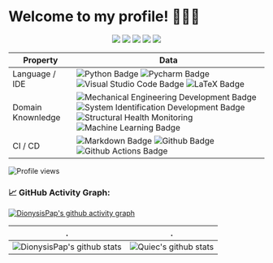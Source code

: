 
# Welcome to my profile! 👋👨‍💻

<!--   my-icons -->
<p align="center">
    <a href="https://github.com/DionysisPap/DionysisPap"><img src="https://img.shields.io/badge/status-updating-brightgreen.svg"></a>
    <a href="https://github.com/python/cpython"><img src="https://img.shields.io/badge/Python-3.11-FF1493.svg"></a>
    <a href="https://github.com/DionysisPap/DionysisPap/graphs/contributors"><img src="https://img.shields.io/github/contributors/DionysisPap/DionysisPap?color=blue"></a>
    <a href="https://github.com/DionysisPap/DionysisPap/stargazers"><img src="https://img.shields.io/github/stars/DionysisPap/DionysisPap.svg?logo=github"></a>
    <a href="https://github.com/DionysisPap/DionysisPap/network/members"><img src="https://img.shields.io/github/forks/DionysisPap/DionysisPap.svg?color=blue&logo=github"></a>
    <!--- <img src="https://visitor-badge.laobi.icu/badge?page_id=DionysisPap.DionysisPap" alt="visitors"/>  ---> 
</p>

<!--   my-skils -->
| Property                                        | Data                                     |
| ----------------------------------------------- | ---------------------------------------- |
| Language / IDE                                  | ![Python Badge](https://img.shields.io/badge/-Python-3776AB?style=flat&logo=Python&logoColor=white) ![Pycharm Badge](https://img.shields.io/badge/-Pycharm-3776AB?style=flat&logo=Pycharm&logoColor=white) ![Visual Studio Code Badge](https://img.shields.io/badge/-Visual%20Studio%20Code-3776AB?style=flat&logo=VisualStudio&logoColor=white) ![LaTeX Badge](https://img.shields.io/badge/-LaTeX-3776AB?style=flat&logo=Latex&logoColor=white)           |                                                                                                           
| Domain Knownledge                           | ![Mechanical Engineering Development Badge](https://img.shields.io/badge/-Mechanical%20Engineering-4C8CBF?) ![System Identification Development Badge](https://img.shields.io/badge/-System%20Identification-FAB040?) ![Structural Health Monitoring](https://img.shields.io/badge/-Structural%20Health%20Monitoring-FF6600) ![Machine Learning Badge](https://img.shields.io/badge/-Machine%20Learning-01D277?)                                   |                                                                                               
| CI / CD                                     | ![Markdown Badge](https://img.shields.io/badge/-Markdown-2088FF?style=flat&logo=Markdown&logoColor=white) ![Github Badge](https://img.shields.io/badge/-Github%20-2088FF?style=flat&logo=Github&logoColor=white) ![Github Actions Badge](https://img.shields.io/badge/-Git%20-2088FF?style=flat&logo=Git&logoColor=white)     |                    
    


![Profile views](https://gpvc.arturio.dev/DionysisPap)

<!--   GitHub stats graph -->
### 📈 GitHub Activity Graph:
[![DionysisPap's github activity graph](https://github-readme-activity-graph.cyclic.app/graph?username=DionysisPap&theme=github-compact)](https://github.com/DionysisPap/github-readme-activity-graph)

| .                                                                                                                                       | .                                                                                                                         |
|-----------------------------------------------------------------------------------------------------------------------------------------|---------------------------------------------------------------------------------------------------------------------------|
| ![DionysisPap's github stats](https://github-readme-stats.vercel.app/api?username=DionysisPap&show_icons=true&theme=radical&include_all_commits=true) | ![Quiec's github stats](https://github-readme-stats.vercel.app/api/top-langs/?username=DionysisPap&theme=radical&layout=compact) |

<!--   <img src="https://github-readme-streak-stats.herokuapp.com/?user=DionysisPap"></img> -->

